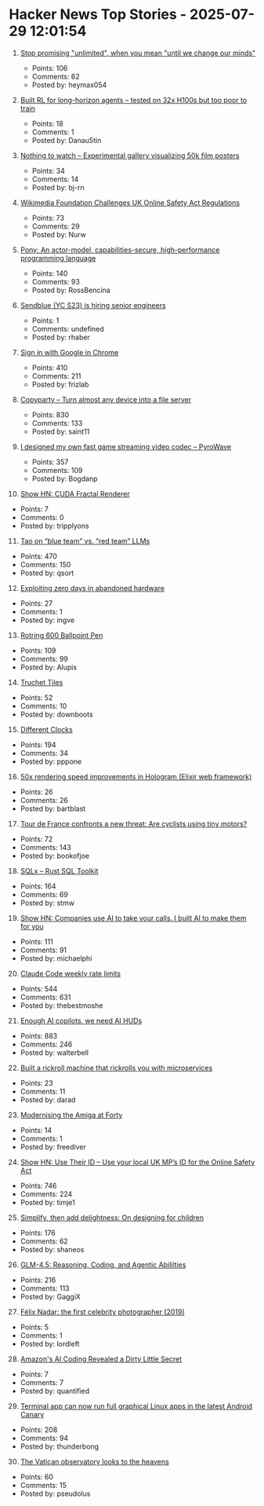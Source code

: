 # Hacker News Top Stories - 2025-07-29 12:01:54

1. [Stop promising "unlimited", when you mean "until we change our minds"](https://blog.kilocode.ai/p/ai-pricing-playbook-strikes-again)
   - Points: 106
   - Comments: 62
   - Posted by: heymax054

2. [Built RL for long-horizon agents – tested on 32x H100s but too poor to train](https://github.com/Danau5tin/terminal-bench-rl)
   - Points: 18
   - Comments: 1
   - Posted by: Danau5tin

3. [Nothing to watch – Experimental gallery visualizing 50k film posters](https://nothing-to-watch.port80.ch)
   - Points: 34
   - Comments: 14
   - Posted by: bj-rn

4. [Wikimedia Foundation Challenges UK Online Safety Act Regulations](https://wikimediafoundation.org/news/2025/07/17/wikimedia-foundation-challenges-uk-online-safety-act-regulations/)
   - Points: 73
   - Comments: 29
   - Posted by: Nurw

5. [Pony: An actor-model, capabilities-secure, high-performance programming language](https://www.ponylang.io/discover/)
   - Points: 140
   - Comments: 93
   - Posted by: RossBencina

6. [Sendblue (YC S23) is hiring senior engineers](https://www.ycombinator.com/companies/sendblue/jobs/VP7cA0F-senior-backend-engineer)
   - Points: 1
   - Comments: undefined
   - Posted by: rhaber

7. [Sign in with Google in Chrome](https://underpassapp.com/news/2025/7/5.html)
   - Points: 410
   - Comments: 211
   - Posted by: frizlab

8. [Copyparty – Turn almost any device into a file server](https://github.com/9001/copyparty)
   - Points: 830
   - Comments: 133
   - Posted by: saint11

9. [I designed my own fast game streaming video codec – PyroWave](https://themaister.net/blog/2025/06/16/i-designed-my-own-ridiculously-fast-game-streaming-video-codec-pyrowave/)
   - Points: 357
   - Comments: 109
   - Posted by: Bogdanp

10. [Show HN: CUDA Fractal Renderer](https://github.com/tripplyons/cuda-fractal-renderer)
   - Points: 7
   - Comments: 0
   - Posted by: tripplyons

11. [Tao on “blue team” vs. “red team” LLMs](https://mathstodon.xyz/@tao/114915604830689046)
   - Points: 470
   - Comments: 150
   - Posted by: qsort

12. [Exploiting zero days in abandoned hardware](https://blog.trailofbits.com/2025/07/25/exploiting-zero-days-in-abandoned-hardware/)
   - Points: 27
   - Comments: 1
   - Posted by: ingve

13. [Rotring 600 Ballpoint Pen](https://www.shellshore.com/review-rotring-600-ballpoint-pen/)
   - Points: 109
   - Comments: 99
   - Posted by: Alupis

14. [Truchet Tiles](https://en.wikipedia.org/wiki/Truchet_tiles)
   - Points: 52
   - Comments: 10
   - Posted by: downboots

15. [Different Clocks](https://ianto-cannon.github.io/clock.html)
   - Points: 194
   - Comments: 34
   - Posted by: pppone

16. [50x rendering speed improvements in Hologram (Elixir web framework)](https://hologram.page/blog/hologram-v0-5-0-released)
   - Points: 26
   - Comments: 26
   - Posted by: bartblast

17. [Tour de France confronts a new threat: Are cyclists using tiny motors?](https://www.washingtonpost.com/world/2025/07/25/tour-france-bikes-hidden-motors/)
   - Points: 72
   - Comments: 143
   - Posted by: bookofjoe

18. [SQLx – Rust SQL Toolkit](https://github.com/launchbadge/sqlx)
   - Points: 164
   - Comments: 69
   - Posted by: stmw

19. [Show HN: Companies use AI to take your calls. I built AI to make them for you](https://www.pipervoice.com/)
   - Points: 111
   - Comments: 91
   - Posted by: michaelphi

20. [Claude Code weekly rate limits](undefined)
   - Points: 544
   - Comments: 631
   - Posted by: thebestmoshe

21. [Enough AI copilots, we need AI HUDs](https://www.geoffreylitt.com/2025/07/27/enough-ai-copilots-we-need-ai-huds)
   - Points: 883
   - Comments: 246
   - Posted by: walterbell

22. [Built a rickroll machine that rickrolls you with microservices](https://github.com/nabbonoushad/Chaotic-Rickroll-Machine)
   - Points: 23
   - Comments: 11
   - Posted by: darad

23. [Modernising the Amiga at Forty](https://benjamin.computer/posts/2025-07-28-amiga40.html)
   - Points: 14
   - Comments: 1
   - Posted by: freediver

24. [Show HN: Use Their ID – Use your local UK MP’s ID for the Online Safety Act](https://use-their-id.com/)
   - Points: 746
   - Comments: 224
   - Posted by: timje1

25. [Simplify, then add delightness: On designing for children](https://shaneosullivan.wordpress.com/2025/07/28/on-designing-for-children/)
   - Points: 176
   - Comments: 62
   - Posted by: shaneos

26. [GLM-4.5: Reasoning, Coding, and Agentic Abililties](https://z.ai/blog/glm-4.5)
   - Points: 216
   - Comments: 113
   - Posted by: GaggiX

27. [Félix Nadar: the first celebrity photographer (2019)](https://www.bbc.com/culture/article/20190114-flix-nadar-the-worlds-first-celebrity-photographer)
   - Points: 5
   - Comments: 1
   - Posted by: lordleft

28. [Amazon's AI Coding Revealed a Dirty Little Secret](https://www.bloomberg.com/opinion/articles/2025-07-29/amazon-ai-coding-revealed-a-dirty-little-secret)
   - Points: 7
   - Comments: 7
   - Posted by: quantified

29. [Terminal app can now run full graphical Linux apps in the latest Android Canary](https://www.androidauthority.com/linux-terminal-graphical-apps-3580905/)
   - Points: 208
   - Comments: 94
   - Posted by: thunderbong

30. [The Vatican observatory looks to the heavens](https://www.newyorker.com/magazine/2025/08/04/the-vatican-observatory-looks-to-the-heavens)
   - Points: 60
   - Comments: 15
   - Posted by: pseudolus

